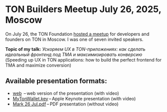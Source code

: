 # TON Builders Meetup July 26, 2025, Moscow
On July 26, the TON Foundation [hosted a meetup](https://t.me/toncishub/1713) for developers and founders on TON in Moscow. I was one of seven invited speakers.

**Topic of my talk:** *Ускоряем UX в TON-приложениях: как сделать идеальный фронтенд под TMA и максимизировать конверсию* (Speeding up UX in TON applications: how to build the perfect frontend for TMA and maximize conversion)

## Available presentation formats:

* [web](./web)  – web version of the presentation (with video)
* [MyTonWallet.key](./MyTonWallet.key) – Apple Keynote presentation (with video)
* [Mark 26 Jul.pdf](./Mark%2026%20Jul.pdf) – PDF presentation (without video)
